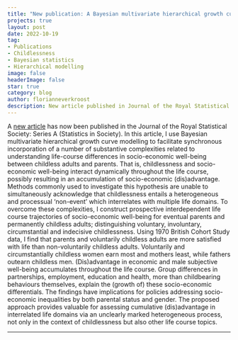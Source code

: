 ```yaml
---
title: "New publication: A Bayesian multivariate hierarchical growth curve model to examine cumulative socio-economic (dis)advantage among childless adults and parents"
projects: true
layout: post
date: 2022-10-19
tag: 
- Publications
- Childlessness
- Bayesian statistics
- Hierarchical modelling
image: false
headerImage: false
star: true
category: blog
author: florianneverkroost
description: New article published in Journal of the Royal Statistical Society
---
```



A [new article]([https://link.springer.com/article/10.1007/s10680-022-09608-5#article-info](https://rss.onlinelibrary.wiley.com/doi/10.1111/rssa.12917)) has now been published in the Journal of the Royal Statistical Society: Series A (Statistics in Society). In this article, I use Bayesian multivariate hierarchical growth curve modelling to facilitate synchronous incorporation of a number of substantive complexities related to understanding life-course differences in socio-economic well-being between childless adults and parents. That is, childlessness and socio-economic well-being interact dynamically throughout the life course, possibly resulting in an accumulation of socio-economic (dis)advantage. Methods commonly used to investigate this hypothesis are unable to simultaneously acknowledge that childlessness entails a heterogeneous and processual ‘non-event’ which interrelates with multiple life domains. To overcome these complexities, I construct prospective interdependent life course trajectories of socio-economic well-being for eventual parents and permanently childless adults; distinguishing voluntary, involuntary, circumstantial and indecisive childlessness. Using 1970 British Cohort Study data, I find that parents and voluntarily childless adults are more satisfied with life than non-voluntarily childless adults. Voluntarily and circumstantially childless women earn most and mothers least, while fathers outearn childless men. (Dis)advantage in economic and male subjective well-being accumulates throughout the life course. Group differences in partnerships, employment, education and health, more than childbearing behaviours themselves, explain the (growth of) these socio-economic differentials. The findings have implications for policies addressing socio-economic inequalities by both parental status and gender. The proposed approach provides valuable for assessing cumulative (dis)advantage in interrelated life domains via an unclearly marked heterogeneous process, not only in the context of childlessness but also other life course topics.

---
